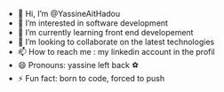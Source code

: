 - 👋 Hi, I’m @YassineAitHadou
- 👀 I’m interested in software development 
- 🌱 I’m currently learning front end developement
- 💞️ I’m looking to collaborate on the latest technologies 
- 📫 How to reach me : my linkedin account in the profil
- 😄 Pronouns: yassine left back ⚽️ 
- ⚡ Fun fact: born to code, forced to push

<!---
YassineAitHadou/YassineAitHadou is a ✨ special ✨ repository because its `README.md` (this file) appears on your GitHub profile.
You can click the Preview link to take a look at your changes.
--->
